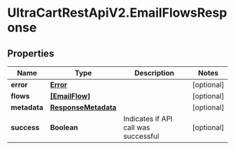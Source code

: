 # UltraCartRestApiV2.EmailFlowsResponse

## Properties
Name | Type | Description | Notes
------------ | ------------- | ------------- | -------------
**error** | [**Error**](Error.md) |  | [optional] 
**flows** | [**[EmailFlow]**](EmailFlow.md) |  | [optional] 
**metadata** | [**ResponseMetadata**](ResponseMetadata.md) |  | [optional] 
**success** | **Boolean** | Indicates if API call was successful | [optional] 


